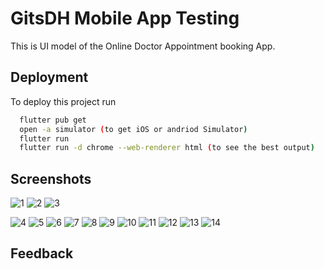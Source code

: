 
# GitsDH Mobile App Testing 

This is UI model of the Online Doctor Appointment booking App. 




## Deployment

To deploy this project run

```bash
  flutter pub get
  open -a simulator (to get iOS or andriod Simulator)
  flutter run
  flutter run -d chrome --web-renderer html (to see the best output)
```


## Screenshots

![1](https://user-images.githubusercontent.com/61247278/202502812-a8cd01b1-9288-4cf7-bc87-cc3c637d3d91.jpg) ![2](https://user-images.githubusercontent.com/61247278/202502826-cfba03ab-0a08-48fa-8998-e6ec790eb39e.jpg) ![3](https://user-images.githubusercontent.com/61247278/202502831-4c25cc6b-37b8-4509-92e6-7ea36d7a7de6.jpg)


![4](https://user-images.githubusercontent.com/61247278/202502835-44245738-44d4-4a33-840a-b812402079b9.jpg)
![5](https://user-images.githubusercontent.com/61247278/202502839-cd2f5c71-9206-4c2d-934b-a3d631deb8d5.jpg)
![6](https://user-images.githubusercontent.com/61247278/202502842-f975b249-4296-4216-a86e-a248989d311b.jpg)
![7](https://user-images.githubusercontent.com/61247278/202502848-cf9a9eae-1180-4594-9a67-d87f62d779fa.jpg)
![8](https://user-images.githubusercontent.com/61247278/202502851-7fea5dec-c0ab-4181-9504-cb7b7ec8eeeb.jpg)
![9](https://user-images.githubusercontent.com/61247278/202502857-bee7c98e-11d6-4aa3-a463-e186adfd679a.jpg)
![10](https://user-images.githubusercontent.com/61247278/202502858-55b1d283-9d18-4cd8-9e0d-701d5f2fa3dd.jpg)
![11](https://user-images.githubusercontent.com/61247278/202502868-5d746671-21a9-4cdb-b7c7-a7ec7a8381c4.jpg)
![12](https://user-images.githubusercontent.com/61247278/202502870-f1868a07-c76d-48ae-aa6c-107a31ae90ff.jpg)
![13](https://user-images.githubusercontent.com/61247278/202502875-449866f6-a2ba-46eb-80c0-c1ab2b2ad145.jpg)
![14](https://user-images.githubusercontent.com/61247278/202502878-0fb2adae-592a-4c65-9719-eed0aa6d278d.jpg)

## Feedback




